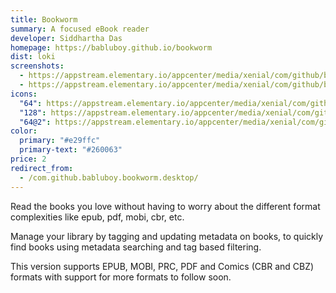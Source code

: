```yaml
---
title: Bookworm
summary: A focused eBook reader
developer: Siddhartha Das
homepage: https://babluboy.github.io/bookworm
dist: loki
screenshots:
  - https://appstream.elementary.io/appcenter/media/xenial/com/github/babluboy.bookworm.desktop/0150C4B83CCAD9897F76147ED4407A6A/screenshots/image-1_orig.png
  - https://appstream.elementary.io/appcenter/media/xenial/com/github/babluboy.bookworm.desktop/0150C4B83CCAD9897F76147ED4407A6A/screenshots/image-2_orig.png
icons:
  "64": https://appstream.elementary.io/appcenter/media/xenial/com/github/babluboy.bookworm.desktop/0150C4B83CCAD9897F76147ED4407A6A/icons/64x64/com.github.babluboy.bookworm_com.github.babluboy.bookworm.png
  "128": https://appstream.elementary.io/appcenter/media/xenial/com/github/babluboy.bookworm.desktop/0150C4B83CCAD9897F76147ED4407A6A/icons/128x128/com.github.babluboy.bookworm_com.github.babluboy.bookworm.png
  "64@2": https://appstream.elementary.io/appcenter/media/xenial/com/github/babluboy.bookworm.desktop/0150C4B83CCAD9897F76147ED4407A6A/icons/64x64@2/com.github.babluboy.bookworm_com.github.babluboy.bookworm.png
color:
  primary: "#e29ffc"
  primary-text: "#260063"
price: 2
redirect_from:
  - /com.github.babluboy.bookworm.desktop/
---
```


<p>Read the books you love without having to worry about the different format complexities like epub, pdf, mobi, cbr, etc.</p>
<p>Manage your library by tagging and updating metadata on books, to quickly find books using metadata searching and tag based filtering.</p>
<p>This version supports EPUB, MOBI, PRC, PDF and Comics (CBR and CBZ) formats with support for more formats to follow soon.</p>